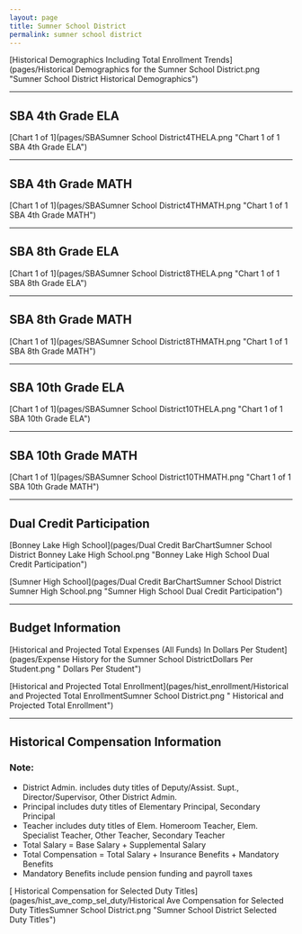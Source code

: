 ```yaml
---
layout: page
title: Sumner School District
permalink: sumner school district
---
```



[Historical Demographics Including Total Enrollment Trends](pages/Historical Demographics for the Sumner School District.png "Sumner School District Historical Demographics")

___

## SBA 4th Grade ELA

[Chart 1 of 1](pages/SBASumner School District4THELA.png "Chart 1 of 1 SBA 4th Grade ELA")


___

## SBA 4th Grade MATH

[Chart 1 of 1](pages/SBASumner School District4THMATH.png "Chart 1 of 1 SBA 4th Grade MATH")


___

## SBA 8th Grade ELA

[Chart 1 of 1](pages/SBASumner School District8THELA.png "Chart 1 of 1 SBA 8th Grade ELA")


___

## SBA 8th Grade MATH

[Chart 1 of 1](pages/SBASumner School District8THMATH.png "Chart 1 of 1 SBA 8th Grade MATH")


___

## SBA 10th Grade ELA

[Chart 1 of 1](pages/SBASumner School District10THELA.png "Chart 1 of 1 SBA 10th Grade ELA")


___

## SBA 10th Grade MATH

[Chart 1 of 1](pages/SBASumner School District10THMATH.png "Chart 1 of 1 SBA 10th Grade MATH")


___

## Dual Credit Participation

[Bonney Lake High School](pages/Dual Credit BarChartSumner School District Bonney Lake High School.png "Bonney Lake High School Dual Credit Participation")

[Sumner High School](pages/Dual Credit BarChartSumner School District Sumner High School.png "Sumner High School Dual Credit Participation")


___

## Budget Information

[Historical and Projected Total Expenses (All Funds) In Dollars Per Student](pages/Expense History for the Sumner School DistrictDollars Per Student.png " Dollars Per Student")

[Historical and Projected Total Enrollment](pages/hist_enrollment/Historical and Projected Total EnrollmentSumner School District.png " Historical and Projected Total Enrollment")


___

## Historical Compensation Information
### Note:
- District Admin. includes duty titles of Deputy/Assist. Supt., Director/Supervisor, Other District Admin.
- Principal includes duty titles of Elementary Principal, Secondary Principal
- Teacher includes duty titles of Elem. Homeroom Teacher, Elem. Specialist Teacher, Other Teacher, Secondary Teacher
- Total Salary = Base Salary + Supplemental Salary
- Total Compensation = Total Salary + Insurance Benefits + Mandatory Benefits
- Mandatory Benefits include pension funding and payroll taxes

[ Historical Compensation for Selected Duty Titles](pages/hist_ave_comp_sel_duty/Historical Ave Compensation for Selected Duty TitlesSumner School District.png "Sumner School District Selected Duty Titles")

